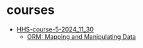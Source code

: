 # courses

- [HHS-course-5-2024_11_30](./HHS-course-5-2024_11_30)
  - [ORM: Mapping and Manipulating Data](./HHS-course-5-2024_11_30/ORM%20mapping%20and%20manipulating%20data/)
